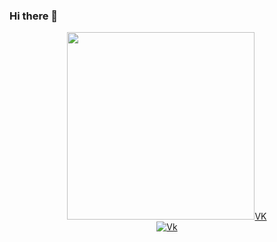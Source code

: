 ### Hi there 👋
<div id="header" align="center">
   <img src="https://github.com/middle1/middle1/assets/62933036/ec632b76-da51-4aa4-89c1-c9a2b75c3a10" width="300"/><a href="https://vk.com/middle3">VK<a/>
</div>
<div id="badges" align="center">
  <a href="your-twitter-URL">
    <img src="https://github.com/middle1/middle1/assets/62933036/9d3032d4-8b5f-4b4f-8d88-f77fe36a4dc6" alt="Vk"/>
  </a>
</div>
